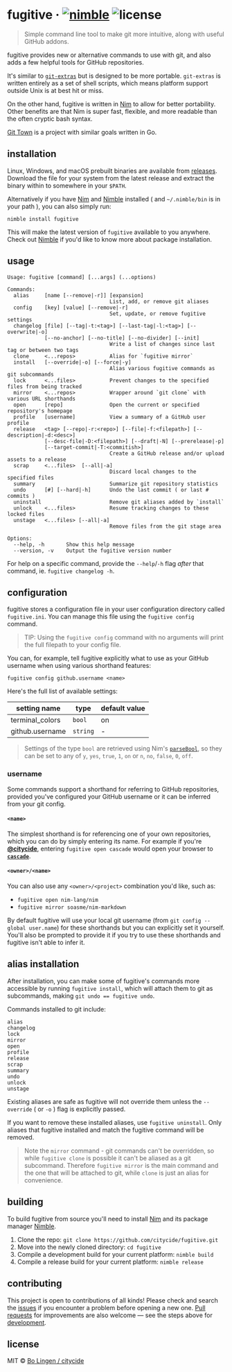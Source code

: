 # fugitive &middot; [![nimble](https://flat.badgen.net/badge/available%20on/nimble/yellow)](https://nimble.directory/pkg/fugitive) ![license](https://flat.badgen.net/github/license/citycide/fugitive)

> Simple command line tool to make git more intuitive, along with useful GitHub addons.

fugitive provides new or alternative commands to use with git, and also
adds a few helpful tools for GitHub repositories.

It's similar to [`git-extras`][gitextras] but is designed to be more
portable. `git-extras` is written entirely as a set of shell scripts,
which means platform support outside Unix is at best hit or miss.

On the other hand, fugitive is written in [Nim][nim] to allow for better
portability. Other benefits are that Nim is super fast, flexible, and more
readable than the often cryptic bash syntax.

[Git Town][gittown] is a project with similar goals written in Go.

## installation

Linux, Windows, and macOS prebuilt binaries are available from [releases][releases].
Download the file for your system from the latest release and extract the binary
within to somewhere in your `$PATH`.

Alternatively if you have [Nim][nim] and [Nimble][nimble] installed
( and `~/.nimble/bin` is in your path ), you can also simply run:

```shell
nimble install fugitive
```

This will make the latest version of `fugitive` available to you anywhere.
Check out [Nimble][nimble] if you'd like to know more about package installation.

## usage

```shell
Usage: fugitive [command] [...args] (...options)

Commands:
  alias     [name [--remove|-r]] [expansion]
                                 List, add, or remove git aliases
  config    [key] [value] [--remove|-r]
                                 Set, update, or remove fugitive settings
  changelog [file] [--tag|-t:<tag>] [--last-tag|-l:<tag>] [--overwrite|-o]
            [--no-anchor] [--no-title] [--no-divider] [--init]
                                 Write a list of changes since last tag or between two tags
  clone     <...repos>           Alias for `fugitive mirror`
  install   [--override|-o] [--force|-y]
                                 Alias various fugitive commands as git subcommands
  lock      <...files>           Prevent changes to the specified files from being tracked
  mirror    <...repos>           Wrapper around `git clone` with various URL shorthands
  open      [repo]               Open the current or specified repository's homepage
  profile   [username]           View a summary of a GitHub user profile
  release   <tag> [--repo|-r:<repo>] [--file|-f:<filepath>] [--description|-d:<desc>]
            [--desc-file|-D:<filepath>] [--draft|-N] [--prerelease|-p]
            [--target-commit|-T:<commitish>]
                                 Create a GitHub release and/or upload assets to a release
  scrap     <...files>  [--all|-a]
                                 Discard local changes to the specified files
  summary                        Summarize git repository statistics
  undo      [#] [--hard|-h]      Undo the last commit ( or last # commits )
  uninstall                      Remove git aliases added by `install`
  unlock    <...files>           Resume tracking changes to these locked files
  unstage   <...files> [--all|-a]
                                 Remove files from the git stage area

Options:
  --help, -h       Show this help message
  --version, -v    Output the fugitive version number
```

For help on a specific command, provide the `--help`/`-h` flag _after_
that command, ie. `fugitive changelog -h`.

## configuration

fugitive stores a configuration file in your user configuration directory
called `fugitive.ini`. You can manage this file using the `fugitive config`
command.

> TIP: Using the `fugitive config` command with no arguments will print the full
filepath to your config file.

You can, for example, tell fugitive explicitly what to use as your GitHub
username when using various shorthand features:

```shell
fugitive config github.username <name>
```

Here's the full list of available settings:

| setting name               | type            | default value                |
| -------------------------- | --------------- | ---------------------------- |
| terminal_colors            | `bool`          | on                           |
| github.username            | `string`        | -                            |

> Settings of the type `bool` are retrieved using Nim's [`parseBool`][nimparsebool],
so they can be set to any of `y`, `yes`, `true`, `1`, `on` or `n`, `no`, `false`, `0`, `off`.

### username

Some commands support a shorthand for referring to GitHub repositories,
provided you've configured your GitHub username or it can be inferred
from your git config.

#### `<name>`

The simplest shorthand is for referencing one of your own repositories,
which you can do by simply entering its name. For example if you're
**[@citycide][citycide]**, entering `fugitive open cascade` would open
your browser to **[`cascade`][cascade]**.

#### `<owner>/<name>`

You can also use any `<owner>/<project>` combination you'd like, such as:

* `fugitive open nim-lang/nim`
* `fugitive mirror soasme/nim-markdown`

By default fugitive will use your local git username (from
`git config --global user.name`) for these shorthands but you can explicitly
set it yourself. You'll also be prompted to provide it if you try to use
these shorthands and fugitive isn't able to infer it.

## alias installation

After installation, you can make some of fugitive's commands more accessible by
running `fugitive install`, which will attach them to git as subcommands,
making `git undo == fugitive undo`.

Commands installed to git include:

```
alias
changelog
lock
mirror
open
profile
release
scrap
summary
undo
unlock
unstage
```

Existing aliases are safe as fugitive will not override them unless
the `--override` ( or `-o` ) flag is explicitly passed.

If you want to remove these installed aliases, use `fugitive uninstall`.
Only aliases that fugitive installed and match the fugitive command will
be removed.

> Note the `mirror` command - git commands can't be overridden, so while
`fugitive clone` is possible it can't be aliased as a git subcommand.
Therefore `fugitive mirror` is the main command and the one that will
be attached to git, while `clone` is just an alias for convenience.

## building

To build fugitive from source you'll need to install [Nim][nim] and its package
manager [Nimble][nimble].

1. Clone the repo: `git clone https://github.com/citycide/fugitive.git`
2. Move into the newly cloned directory: `cd fugitive`
3. Compile a development build for your current platform: `nimble build`
4. Compile a release build for your current platform: `nimble release`

## contributing

This project is open to contributions of all kinds! Please check and search
the [issues][issues] if you encounter a problem before opening a new one.
[Pull requests][prinfo] for improvements are also welcome &mdash; see the
steps above for [development](#building).

## license

MIT © [Bo Lingen / citycide](https://github.com/citycide)

[gitextras]: https://github.com/tj/git-extras
[gittown]: https://github.com/Originate/git-town
[nim]: https://nim-lang.org
[nimble]: https://github.com/nim-lang/nimble
[issues]: https://github.com/citycide/fugitive/issues
[releases]: https://github.com/citycide/fugitive/releases
[citycide]: https://github.com/citycide
[cascade]: https://github.com/citycide/cascade
[prinfo]: https://help.github.com/articles/creating-a-pull-request/
[nimparsebool]: https://nim-lang.org/docs/strutils.html#parseBool%2Cstring
